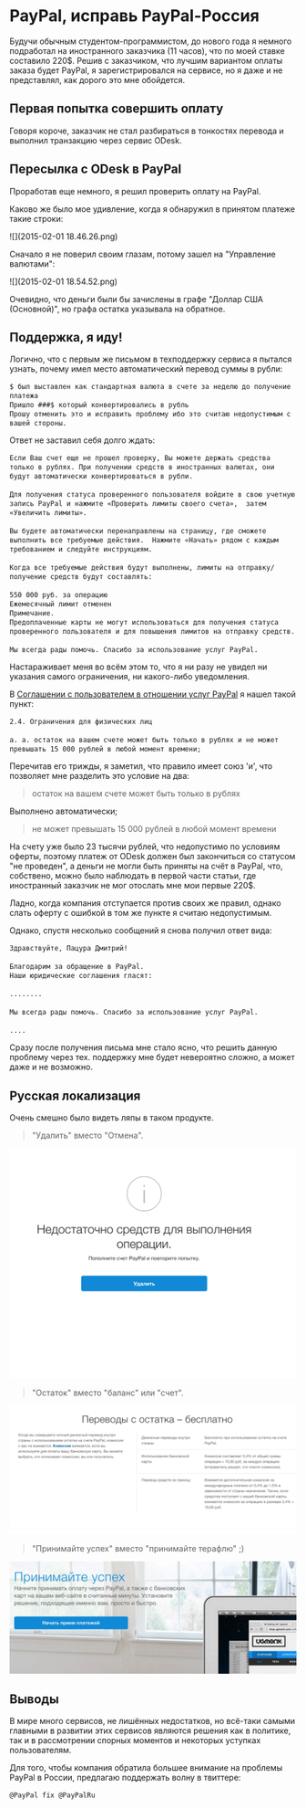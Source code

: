 # PayPal, исправь PayPal-Россия

Будучи обычным студентом-программистом, до нового года я немного подработал на иностранного заказчика (11 часов), что по моей ставке составило 220$. Решив с заказчиком, что лучшим вариантом оплаты заказа будет PayPal, я зарегистрировался на сервисе, но я даже и не представлял, как дорого это мне обойдется.

## Первая попытка совершить оплату

Говоря короче, заказчик не стал разбираться в тонкостях перевода и выполнил транзакцию через сервис ODesk.

## Пересылка с ODesk в PayPal

Проработав еще немного, я решил проверить оплату на PayPal.

Каково же было мое удивление, когда я обнаружил в принятом платеже такие строки:

![](2015-02-01 18.46.26.png)

Сначало я не поверил своим глазам, потому зашел на "Управление валютами":

![](2015-02-01 18.54.52.png)

Очевидно, что деньги были бы зачислены в графе "Доллар США (Основной)", но графа остатка указывала на обратное.


## Поддержка, я иду!

Логично, что с первым же письмом в техподдержку сервиса я пытался узнать, почему имел место автоматический перевод суммы в рубли:

```
$ был выставлен как стандартная валюта в счете за неделю до получение платежа
Пришло ###$ который конвертировались в рубль
Прошу отменить это и исправить проблему ибо это считаю недопустимым c вашей стороны.
```

Ответ не заставил себя долго ждать:

```
Если Ваш счет еще не прошел проверку, Вы можете держать средства только в рублях. При получении средств в иностранных валютах, они будут автоматически конвертироваться в рубли.

Для получения статуса проверенного пользователя войдите в свою учетную запись PayPal и нажмите «Проверить лимиты своего счета»,  затем  «Увеличить лимиты».

Вы будете автоматически перенаправлены на страницу, где сможете выполнить все требуемые действия.  Нажмите «Начать» рядом с каждым требованием и следуйте инструкциям.

Когда все требуемые действия будут выполнены, лимиты на отправку/получение средств будут составлять:

550 000 руб. за операцию
Ежемесячный лимит отменен
Примечание.
Предоплаченные карты не могут использоваться для получения статуса проверенного пользователя и для повышения лимитов на отправку средств.

Мы всегда рады помочь. Спасибо за использование услуг PayPal.
```

Настараживает меня во всём этом то, что я ни разу не увидел ни указания самого ограничения, ни какого-либо уведомления. 

В [Соглашении с пользователем в отношении услуг PayPal](https://www.paypal.com/ru/webapps/mpp/ua/useragreement-full) я нашел такой пункт:

```
2.4. Ограничения для физических лиц

a. a. остаток на вашем счете может быть только в рублях и не может превышать 15 000 рублей в любой момент времени;
```

Перечитав его трижды, я заметил, что правило имеет союз 'и', что позволяет мне разделить это условие на два:

> остаток на вашем счете может быть только в рублях

Выполнено автоматически;

> не может превышать 15 000 рублей в любой момент времени

На счету уже было 23 тысячи рублей, что недопустимо по условиям оферты, поэтому платеж от ODesk должен был закончиться со статусом "не проведен", а деньги не могли быть приняты на счёт в PayPal, что, собствено, можно было наблюдать в первой части статьи, где иностранный заказчик не мог отослать мне мои первые 220$.

Ладно, когда компания отступается против своих же правил, однако слать оферту с ошибкой в том же пункте я считаю недопустимым.

Однако, спустя несколько сообщений я снова получил ответ вида:

```
Здравствуйте, Пацура Дмитрий!

Благодарим за обращение в PayPal.
Наши юридические соглашения гласят:

........

Мы всегда рады помочь. Спасибо за использование услуг PayPal.

....
```

Сразу после получения письма мне стало ясно, что решить данную проблему через тех. поддержку мне будет невероятно сложно, а может даже и не возможно.

## Русская локализация

Очень смешно было видеть ляпы в таком продукте.

> "Удалить" вместо "Отмена".

![](hah-2.png)

> "Остаток" вместо "баланс" или "счет".

![](hah-3.png)

> "Принимайте успех" вместо "принимайте терафлю" ;)

![](hah-1.png)

## Выводы

В мире много сервисов, не лишённых недостатков, но всё-таки самыми главными в развитии этих сервисов
являются решения как в политике, так и в рассмотрении спорных моментов и некоторых уступках пользователям.

Для того, чтобы компания обратила большее внимание на проблемы PayPal в России, предлагаю поддержать волну в твиттере:

```twt
@PayPal fix @PayPalRu
```
